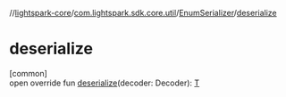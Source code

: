 //[lightspark-core](../../../index.md)/[com.lightspark.sdk.core.util](../index.md)/[EnumSerializer](index.md)/[deserialize](deserialize.md)

# deserialize

[common]\
open override fun [deserialize](deserialize.md)(decoder: Decoder): [T](index.md)

